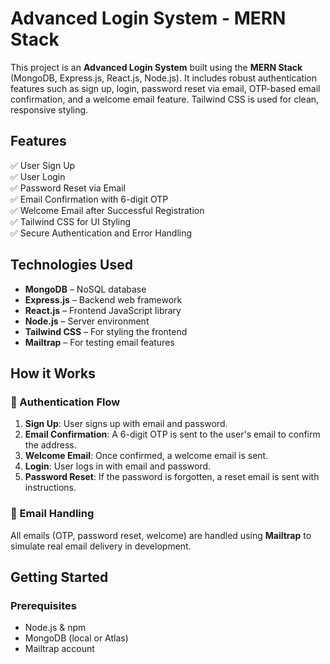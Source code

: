 
# Advanced Login System - MERN Stack

This project is an **Advanced Login System** built using the **MERN Stack** (MongoDB, Express.js, React.js, Node.js). It includes robust authentication features such as sign up, login, password reset via email, OTP-based email confirmation, and a welcome email feature. Tailwind CSS is used for clean, responsive styling.

## Features

✅ User Sign Up  
✅ User Login  
✅ Password Reset via Email  
✅ Email Confirmation with 6-digit OTP  
✅ Welcome Email after Successful Registration  
✅ Tailwind CSS for UI Styling  
✅ Secure Authentication and Error Handling  

## Technologies Used

- **MongoDB** – NoSQL database
- **Express.js** – Backend web framework
- **React.js** – Frontend JavaScript library
- **Node.js** – Server environment
- **Tailwind CSS** – For styling the frontend
- **Mailtrap** – For testing email features

## How it Works

### 🔐 Authentication Flow
1. **Sign Up**: User signs up with email and password.
2. **Email Confirmation**: A 6-digit OTP is sent to the user's email to confirm the address.
3. **Welcome Email**: Once confirmed, a welcome email is sent.
4. **Login**: User logs in with email and password.
5. **Password Reset**: If the password is forgotten, a reset email is sent with instructions.

### 📩 Email Handling
All emails (OTP, password reset, welcome) are handled using **Mailtrap** to simulate real email delivery in development.

## Getting Started

### Prerequisites
- Node.js & npm
- MongoDB (local or Atlas)
- Mailtrap account
